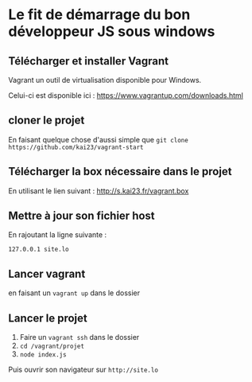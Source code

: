# Le fit de démarrage du bon développeur JS sous windows

## Télécharger et installer Vagrant

Vagrant un outil de virtualisation disponible pour Windows.

Celui-ci est disponible ici : https://www.vagrantup.com/downloads.html

## cloner le projet

En faisant quelque chose d'aussi simple que `git clone https://github.com/kai23/vagrant-start`

## Télécharger la box nécessaire dans le projet

En utilisant le lien suivant : http://s.kai23.fr/vagrant.box

## Mettre à jour son fichier host

En rajoutant la ligne suivante :

```
127.0.0.1 site.lo
```

## Lancer vagrant

en faisant un `vagrant up` dans le dossier

## Lancer le projet

1. Faire un `vagrant ssh` dans le dossier
2. `cd /vagrant/projet`
3. `node index.js`

Puis ouvrir son navigateur sur `http://site.lo` 

